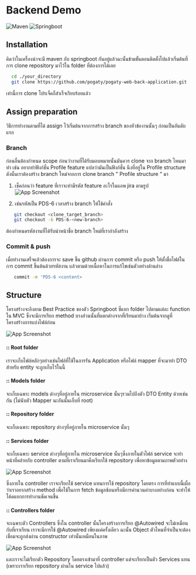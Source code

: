 # Backend Demo

![Maven](https://img.shields.io/badge/Maven-4.0.0-blue?style=for-the-badge)
![Springboot](https://img.shields.io/badge/Springboot-2.5.0-green?style=for-the-badge)

## Installation

คิดว่าในเครื่องน่าจะมี maven กับ springboot กันอยู่แล้วฉะนั้นข้ามขั้นตอนติดตั้งไปแล้วเริ่มต้นที่การ clone repository มาไว้ใน folder ที่ต้องการได้เลย
    
```bash
  cd ./your_directory
  git clone https://github.com/pogaty/pogaty-web-back-application.git
```
เท่านี้การ clone โปรเจ็คก็สำเร็จเรียบร้อยแล้ว


## Assign preparation
วิธีการทำงานตามที่ได้ assign ไว้เริ่มต้นจากการสร้าง branch ของหัวข้องานนั้นๆ ก่อนเป็นอันดับแรก

### Branch
ก่อนอื่นต้องกำหนด scope ก่อนว่างานที่ได้รับมอบหมายนั้นมันควร clone จาก branch ไหนมาทำ เช่น อยากทำฟังก์ชั่น Profile feature แปลว่ามันเป็นฟังก์ชั่น นึงที่อยู่ใน Profile structure ดังนั้นเราต้องสร้าง branch ใหม่จากการ clone branch " Profile structure " มา

1. เช็คก่อนว่า feature ที่เราจะทำมีรหัส feature อะไรในแอพ jira ตามรูป
![App Screenshot](https://cdn.pic.in.th/file/picinth/Screenshot-2023-10-19-140923.md.png)

2. เช่นรหัสเป็น PDS-6 เวลาสร้าง branch ให้ใช้คำสั่ง

```bash
   git checkout <clone_target_branch>
   git checkout -b PDS-6-<new-branch>
```

ต้องกำหนดรหัสงานที่ได้รับนำหน้าชื่อ branch ใหม่ที่เรากำลังสร้าง

### Commit & push
เมื่อทำงานเสร็จแล้วต้องการจะ save ขึ้น github ผ่านการ commit หรือ push ให้ตั้งชื่อไฟล์ในการ commit ขึ้นต้นด้วยรหัสงาน แล้วตามด้วยเนื้อหาในการแก้ไขเช่นตัวอย่างด้านล่าง

```bash
   commit -m 'PDS-6 <content>
```

## Structure
โครงสร้างจะอิงตาม Best Practice ของตัว Springboot ซึ่แยก folder ไปตามแต่ละ function ใน MVC ซึ่งจะมีการเรียก method บางส่วนนั้นที่แตกต่างจากที่เรียนมาบ้าง เริ่มต้นจากดูที่โครงสร้างการแบ่งไฟล์ก่อน

![App Screenshot](https://cdn.pic.in.th/file/picinth/Screenshot-2023-10-19-154555.png)

#### :: Root folder

เราจะเก็บไฟล์หลักๆอย่างเช่นไฟล์ที่ใช้ในการรัน Application หรือไฟล์ mapper ที่จะมาทำ DTO สำหรับ entity จะถูกเก็บไว้ในนี้


#### :: Models folder

จะเก็บเฉพาะ models ต่างๆที่อยู่ภายใน microservice นั้นๆรวมไปถึงตัว DTO Entity ด้วยเช่นกัน (ไม่นับตัว Mapper นะอันนั้นเก็บที่ root)

#### :: Repository folder

จะเก็บเฉพาะ repository ต่างๆที่อยู่ภายใน microservice นั้นๆ

#### :: Services folder

จะเก็บเฉพาะ service ต่างๆที่อยู่ภายใน microservice นั้นๆซึ่งภายในตัวไฟล์ service จะทำหน้าที่คล้ายกับ controller ตามที่เราเรียนมาคือเรียกใช้ repository เพื่อหาข้อมูลตามภาพตัวอย่าง

![App Screenshot](https://cdn.pic.in.th/file/picinth/Screenshot-2023-10-19-155511.md.png)

ซึ่งภายใน controller เราจะเรียกใช้ service แทนการใช้ repository โดยตรง การที่ทำแบบนี้เผื่อว่าเราอยากสร้าง method เพื่อใช้ในการ fetch ข้อมูลซ้อนหรือมีการคำนวนค่าบางอย่างก่อน จะทำให้โค้ดแยกการทำงานชัดเจนขึ้น

#### :: Controllers folder

จะเฉพาะตัว Controllers ซึ่งใน controller นั้นโครงสร้างการเรียก @Autowired จะไม่เหมือนกับที่เราเรียน เราจะมีการใช้ @Autowired เพียงแค่ครั้งเดียว ฉะนั้น Object ตัวไหนที่จำเป็นจะต้องเชื่อมจะถูกส่งผ่าน constructor เท่านั้นเหมือนในภาพ

![App Screenshot](https://cdn.pic.in.th/file/picinth/Screenshot-2023-10-19-155112.md.png)

และเราจะไม่เรียกตัว Repository โดยตรงเข้ามาที่ controller แต่จะเรียกเป็นตัว Services แทน (เพราะเราเรียก repository ผ่านใน service ไปแล้ว)
